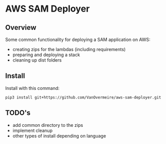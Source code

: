 # AWS SAM Deployer

## Overview

Some common functionality for deploying a SAM application on AWS:

- creating zips for the lambdas (including requirements)
- preparing and deploying a stack
- cleaning up dist folders

## Install

Install with this command:

`pip3 install git+https://github.com/VanOvermeire/aws-sam-deployer.git`

## TODO's

- add common directory to the zips
- implement cleanup
- other types of install depending on language
